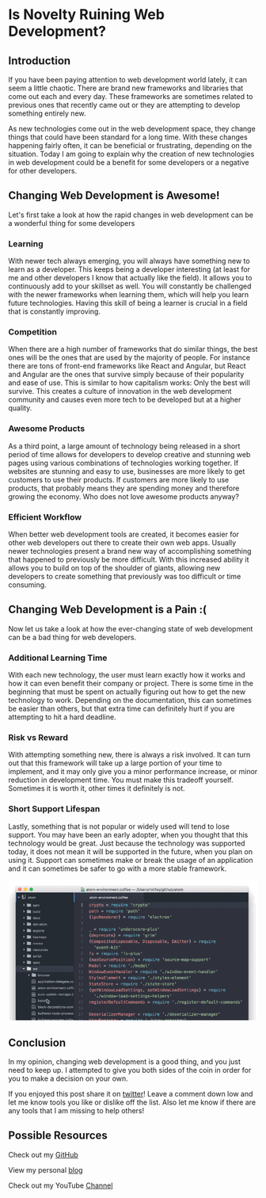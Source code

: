 #  Is Novelty Ruining Web Development?


## Introduction

If you have been paying attention to web development world lately, it can seem a little chaotic.  There are brand new frameworks and libraries that come out each and every day. These frameworks are sometimes related to previous ones that recently came out or they are attempting to develop something entirely new.  

As new technologies come out in the web development space, they change things that could have been standard for a long time.  With these changes happening fairly often, it can be beneficial or frustrating, depending on the situation.  Today I am going to explain why the creation of new technologies in web development could be a benefit for some developers or a negative for other developers.


## Changing Web Development is Awesome!

Let's first take a look at how the rapid changes in web development can be a wonderful thing for some developers

### Learning

With newer tech always emerging, you will always have something new to learn as a developer.  This keeps being a developer interesting (at least for me and other developers I know that actually like the field).  It allows you to continuously add to your skillset as well.  You will constantly be challenged with the newer frameworks when learning them, which will help you learn future technologies.  Having this skill of being a learner is crucial in a field that is constantly improving.

### Competition

When there are a high number of frameworks that do similar things, the best ones will be the ones that are used by the majority of people.  For instance there are tons of front-end frameworks like React and Angular, but React and Angular are the ones that survive simply because of their popularity and ease of use.  This is similar to how capitalism works: Only the best will survive.  This creates a culture of innovation in the web development community and causes even more tech to be developed but at a higher quality.

### Awesome Products

As a third point, a large amount of technology being released in a short period of time allows for developers to develop creative and stunning web pages using various combinations of technologies working together.  If websites are stunning and easy to use, businesses are more likely to get customers to use their products.  If customers are more likely to use products, that probably means they are spending money and therefore growing the economy.  Who does not love awesome products anyway?

### Efficient Workflow

When better web development tools are created, it becomes easier for other web developers out there to create their own web apps.  Usually newer technologies present a brand new way of accomplishing something that happened to previously be more difficult.  With this increased ability it allows you to build on top of the shoulder of giants, allowing new developers to create something that previously was too difficult or time consuming.

## Changing Web Development is a Pain :(

Now let us take a look at how the ever-changing state of web development can be a bad thing for web developers.  

### Additional Learning Time

With each new technology, the user must learn exactly how it works and how it can even benefit their company or project.  There is some time in the beginning that must be spent on actually figuring out how to get the new technology to work.  Depending on the documentation, this can sometimes be easier than others, but that extra time can definitely hurt if you are attempting to hit a hard deadline.

### Risk vs Reward

With attempting something new, there is always a risk involved.  It can turn out that this framework will take up a large portion of your time to implement, and it may only give you a minor performance increase, or minor reduction in development time.  You must make this tradeoff yourself.  Sometimes it is worth it, other times it definitely is not.

### Short Support Lifespan

Lastly, something that is not popular or widely used will tend to lose support.  You may have been an early adopter, when you thought that this technology would be great. Just because the technology was supported today, it does not mean it will be supported in the future, when you plan on using it. Support can sometimes make or break the usage of an application and it can sometimes be safer to go with a more stable framework.

![atom](https://github.com/acucciniello/BlogPostImages/blob/master/best-web-dev-tools/atom.gif)


## Conclusion 

In my opinion, changing web development is a good thing, and you just need to keep up.  I attempted to give you both sides of the coin in order for you to make a decision on your own. 

If you enjoyed this post share it on [twitter][twit]! Leave a comment down low and let me know tools you like or dislike off the list.  Also let me know if there are any tools that I am missing to help others!

## Possible Resources

Check out my [GitHub][mainGit]

View my personal [blog][pblog]

Check out my YouTube [Channel][youtube]


[twit]: https://twitter.com/
[mainGit]: https://github.com/acucciniello/
[pblog]: http://www.acucciniello.com/
[youtube]: https://www.youtube.com/channel/UC8icMMql5SjCaXXMvILGIUA
[atom]: https://atom.io/
[slime]: https://www.sublimetext.com/
[cdevtools]: https://developer.chrome.com/devtools
[pman]: https://www.getpostman.com/
[cygwin]: https://www.cygwin.com/
[gh]: https://github.com

